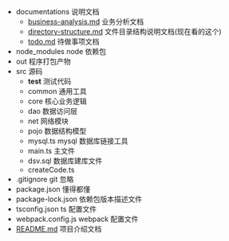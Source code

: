 - documentations 说明文档
  - [business-analysis.md](business-analysis.md) 业务分析文档
  - [directory-structure.md](directory-structure.md) 文件目录结构说明文档(现在看的这个)
  - [todo.md](todo.md) 待做事项文档
- node_modules node 依赖包
- out 程序打包产物
- src 源码
  - **test** 测试代码
  - common 通用工具
  - core 核心业务逻辑
  - dao 数据访问层
  - net 网络模块
  - pojo 数据结构模型
  - mysql.ts mysql 数据库链接工具
  - main.ts 主文件
  - dsv.sql 数据库建库文件
  - createCode.ts
- .gitignore git 忽略
- package.json 懂得都懂
- package-lock.json 依赖包版本描述文件
- tsconfig.json ts 配置文件
- webpack.config.js webpack 配置文件
- [README.md](../README.md) 项目介绍文档
